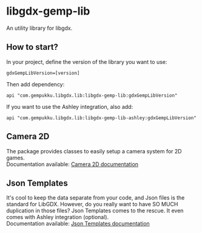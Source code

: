 # libgdx-gemp-lib
An utility library for libgdx.

## How to start?
In your project, define the version of the library you want to use:
```
gdxGempLibVersion=[version]
```
Then add dependency:
```
api "com.gempukku.libgdx.lib:libgdx-gemp-lib:gdxGempLibVersion"
```
If you want to use the Ashley integration, also add:
```
api "com.gempukku.libgdx.lib:libgdx-gemp-lib-ashley:gdxGempLibVersion"
```

## Camera 2D
The package provides classes to easily setup a camera system for 2D games.  
Documentation available: [Camera 2D documentation](https://github.com/MarcinSc/libgdx-gemp-lib/wiki/Camera-2D)

## Json Templates
It's cool to keep the data separate from your code, and Json files is the standard for LibGDX. However,
do you really want to have SO MUCH duplication in those files? Json Templates comes to the rescue. It 
even comes with Ashley integration (optional).  
Documentation available: [Json Templates documentation](https://github.com/MarcinSc/libgdx-gemp-lib/wiki/Json-Templates)